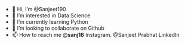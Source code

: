 - 👋 Hi, I’m @Sanjeet190
- 👀 I’m interested in Data Science 
- 🌱 I’m currently learning Python
- 💞️ I’m looking to collaborate on Github
- 📫 How to reach me @__sanj16__ Instagram.  @Sanjeet Prabhat LinkedIn


<!---
Sanjeet190/Sanjeet190 is a ✨ special ✨ repository because its `README.md` (this file) appears on your GitHub profile.
You can click the Preview link to take a look at your changes.
--->
